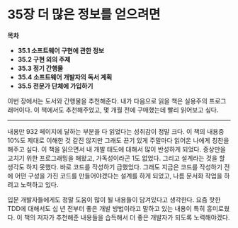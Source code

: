 # 35장 더 많은 정보를 얻으려면

**목차**

* **35.1 소프트웨어 구현에 관한 정보**
* **35.2 구현 외의 주제**
* **35.3 정기 간행물**
* **35.4 소프트웨어 개발자의 독서 계획**
* **35.5 전문가 단체에 가입하기**



이번 장에서는 도서와 간행물을 추천해준다. 내가 다음으로 읽을 책은 실용주의 프로그래머이다. 이 책에서도 추천해주었고, 몇 개월 전에 구매했는데 빨리 읽어보고 싶다.



<hr>

내용만 932 페이지에 달하는 부분을 다 읽었다는 성취감이 정말 크다. 이 책의 내용중 10%도 제대로 이해한 것 같진 않지만 그래도 끈기 있게 주말마다 읽어온 나에게 칭찬을 해주고 싶다. 이 책을 읽으면서 내 개발 태도에 대해서 많이 반성하게 되었다. 증상만을 고치기 위한 프로그래밍을 해왔고, 가독성이라곤 1도 없었다. 그리고 설계라는 것을 할 생각도 하지 못했다. 바로 코드를 작성하기 급했었다. 그래도 지금은 코드를 작성하기 전에 어떤 구성을 가진 코드를 만들어야겠다는 설계를 하게 되었고, 나름 문서화 작업을 하려고 노력하고 있다.

입문 개발자들에게도 정말 도움이 많이 될 내용들이 담겨있다고 생각한다. 요즘 핫한 TDD에 대해서도 십 년 전부터 좋은 개발 방법이라고 말하고 있는 내용이 특히 흥미로웠다. 이 책의 저자가 추천해준 내용들을 습득해서 더 좋은 개발자가 되도록 노력해야겠다.


